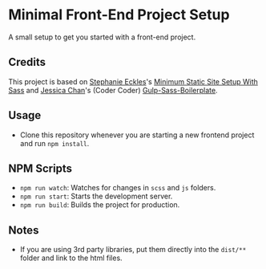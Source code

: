 # Minimal Front-End Project Setup

A small setup to get you started with a front-end project.

## Credits

This project is based on [Stephanie Eckles](https://thinkdobecreate.com/)'s [Minimum Static Site Setup With Sass](https://thinkdobecreate.com/articles/minimum-static-site-sass-setup/) and [Jessica Chan](https://coder-coder.com/)'s (Coder Coder) [Gulp-Sass-Boilerplate](https://github.com/thecodercoder/generator-gulp-sass-boilerplate).

## Usage

- Clone this repository whenever you are starting a new frontend project and run `npm install`.

## NPM Scripts

- `npm run watch`: Watches for changes in `scss` and `js` folders.
- `npm run start`: Starts the development server.
- `npm run build`: Builds the project for production.

## Notes

- If you are using 3rd party libraries, put them directly into the `dist/**` folder and link to the html files.
